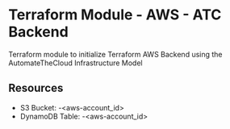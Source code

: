 # Terraform Module - AWS - ATC Backend
Terraform module to initialize Terraform AWS Backend using the AutomateTheCloud Infrastructure Model

## Resources
- S3 Bucket: <backend-name-prepend>-<aws-account_id>
- DynamoDB Table: <backend-name-prepend>-<aws-account_id>
